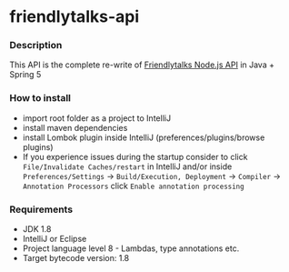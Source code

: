 # friendlytalks-api

### Description

This API is the complete re-write of [Friendlytalks Node.js API](https://github.com/petivagyok16/friendlytalks/tree/master/server)
in Java + Spring 5

### How to install
- import root folder as a project to IntelliJ
- install maven dependencies
- install Lombok plugin inside IntelliJ (preferences/plugins/browse plugins)
- If you experience issues during the startup consider to click `File/Invalidate Caches/restart`
 in IntelliJ and/or inside `Preferences/Settings` -> `Build/Execution, Deployment` -> `Compiler` -> `Annotation Processors`
 click `Enable annotation processing`

### Requirements
- JDK 1.8
- IntelliJ or Eclipse
- Project language level 8 - Lambdas, type annotations etc.
- Target bytecode version: 1.8
